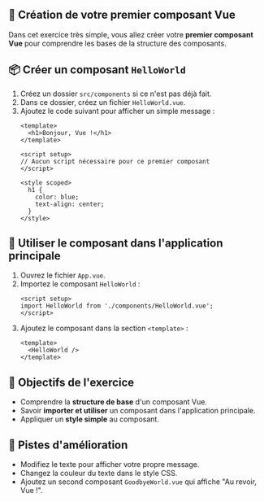 ## 🌟 Création de votre premier composant Vue
Dans cet exercice très simple, vous allez créer votre **premier composant Vue** pour comprendre les bases de la structure des composants.

## 📦 Créer un composant `HelloWorld`
1. Créez un dossier `src/components` si ce n'est pas déjà fait.
2. Dans ce dossier, créez un fichier `HelloWorld.vue`.
3. Ajoutez le code suivant pour afficher un simple message :
   ```vue
   <template>
     <h1>Bonjour, Vue !</h1>
   </template>

   <script setup>
   // Aucun script nécessaire pour ce premier composant
   </script>

   <style scoped>
     h1 {
       color: blue;
       text-align: center;
     }
   </style>
   ```

## 🔗 Utiliser le composant dans l'application principale
1. Ouvrez le fichier `App.vue`.
2. Importez le composant `HelloWorld` :
   ```vue
   <script setup>
   import HelloWorld from './components/HelloWorld.vue';
   </script>
   ```
3. Ajoutez le composant dans la section `<template>` :
   ```vue
   <template>
     <HelloWorld />
   </template>
   ```

## 🚀 Objectifs de l'exercice
- Comprendre la **structure de base** d'un composant Vue.
- Savoir **importer et utiliser** un composant dans l'application principale.
- Appliquer un **style simple** au composant.

## 💪 Pistes d'amélioration
- Modifiez le texte pour afficher votre propre message.
- Changez la couleur du texte dans le style CSS.
- Ajoutez un second composant `GoodbyeWorld.vue` qui affiche "Au revoir, Vue !".

